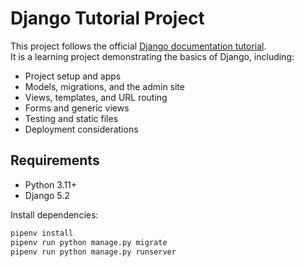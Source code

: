 # Django Tutorial Project

This project follows the official [Django documentation tutorial](https://docs.djangoproject.com/en/5.2/intro/tutorial01/).  
It is a learning project demonstrating the basics of Django, including:

- Project setup and apps
- Models, migrations, and the admin site
- Views, templates, and URL routing
- Forms and generic views
- Testing and static files
- Deployment considerations

## Requirements

- Python 3.11+
- Django 5.2

Install dependencies:

```bash
pipenv install
pipenv run python manage.py migrate
pipenv run python manage.py runserver
```
